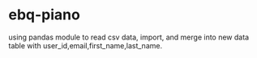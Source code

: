 # ebq-piano
using pandas module to read csv data, import, and merge into new data table with user_id,email,first_name,last_name. 
